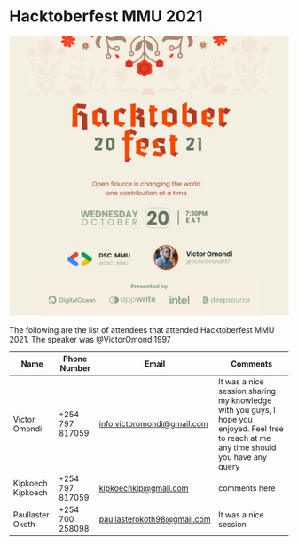 # Hacktoberfest MMU 2021

![Hacktoberfest MMU](hacktoberfest-vick.jpeg)

The following are the list of attendees that attended Hacktoberfest MMU 2021. The speaker was @VictorOmondi1997

|Name|Phone Number|Email|Comments|
|----|------------|-----|---------|
|Victor Omondi| +254 797 817059| info.victoromondi@gmail.com| It was a nice session sharing my knowledge with you guys, I hope you enjoyed. Feel free to reach at me any time should you have any query|
|Kipkoech Kipkoech| +254 797 817059|kipkoechkip@gmail.com| comments here|
|Paullaster Okoth| +254 700 258098|paullasterokoth98@gmail.com| It was a nice session| 
